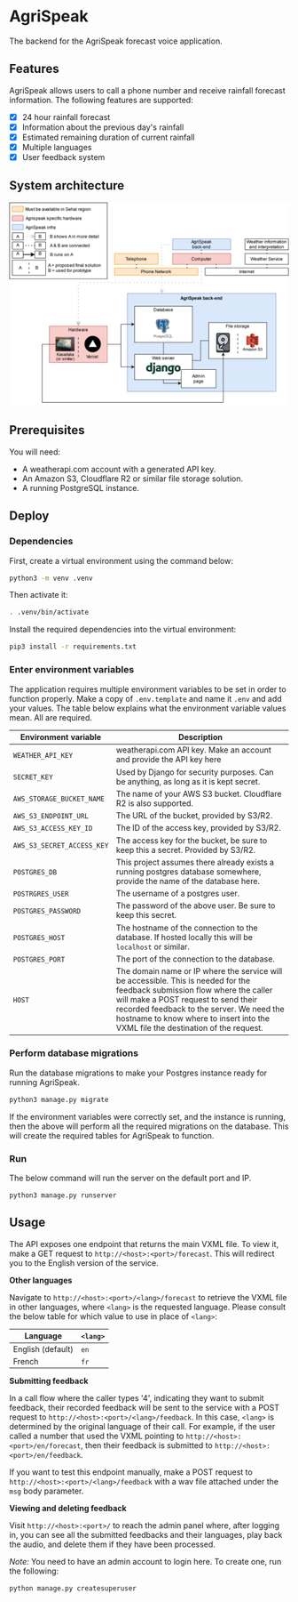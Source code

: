 # AgriSpeak

The backend for the AgriSpeak forecast voice application.

## Features

AgriSpeak allows users to call a phone number and receive rainfall forecast information. The following features are supported:
- [x] 24 hour rainfall forecast
- [x] Information about the previous day's rainfall 
- [x] Estimated remaining duration of current rainfall
- [x] Multiple languages
- [x] User feedback system

## System architecture

![](./infra.svg)

## Prerequisites

You will need:
- A weatherapi.com account with a generated API key.
- An Amazon S3, Cloudflare R2 or similar file storage solution.
- A running PostgreSQL instance.

## Deploy

### Dependencies

First, create a virtual environment using the command below:

```sh
python3 -m venv .venv
```

Then activate it:

```sh
. .venv/bin/activate
```

Install the required dependencies into the virtual environment:

```sh
pip3 install -r requirements.txt
```

### Enter environment variables

The application requires multiple environment variables to be set in order to function properly. Make a copy of `.env.template` and name it `.env` and add your values.
The table below explains what the environment variable values mean. All are required.

|Environment variable|Description|
|--------------------|-----------|
| `WEATHER_API_KEY`           | weatherapi.com API key. Make an account and provide the API key here |
| `SECRET_KEY`                | Used by Django for security purposes. Can be anything, as long as it is kept secret. |
| `AWS_STORAGE_BUCKET_NAME`   | The name of your AWS S3 bucket. Cloudflare R2 is also supported. |
| `AWS_S3_ENDPOINT_URL`       | The URL of the bucket, provided by S3/R2. |
| `AWS_S3_ACCESS_KEY_ID`      |  The ID of the access key, provided by S3/R2. |
| `AWS_S3_SECRET_ACCESS_KEY`  | The access key for the bucket, be sure to keep this a secret. Provided by S3/R2. |
| `POSTGRES_DB`               | This project assumes there already exists a running postgres database somewhere, provide the name of the database here. |
| `POSTRGRES_USER`            | The username of a postgres user. |
| `POSTGRES_PASSWORD`         | The password of the above user. Be sure to keep this secret. |
| `POSTGRES_HOST`             | The hostname of the connection to the database. If hosted locally this will be `localhost` or similar. |
| `POSTGRES_PORT`             | The port of the connection to the database. |
| `HOST`                      | The domain name or IP where the service will be accessible. This is needed for the feedback submission flow where the caller will make a POST request to send their recorded feedback to the server. We need the hostname to know where to insert into the VXML file the destination of the request. |

### Perform database migrations

Run the database migrations to make your Postgres instance ready for running AgriSpeak.

```sh
python3 manage.py migrate
```

If the environment variables were correctly set, and the instance is running, then the above will perform all the required migrations on the database.
This will create the required tables for AgriSpeak to function.

### Run

The below command will run the server on the default port and IP.

```
python3 manage.py runserver
```

## Usage

The API exposes one endpoint that returns the main VXML file. To view it, make a GET request to `http://<host>:<port>/forecast`. This will redirect you to the English version of the service. 

**Other languages**

Navigate to `http://<host>:<port>/<lang>/forecast` to retrieve the VXML file in other languages, where `<lang>` is the requested language. Please consult the below table for which value to use in place of `<lang>`:

|Language|`<lang>`|
|--------|--------|
|English (default)|`en`|
|French|`fr`|

**Submitting feedback**

In a call flow where the caller types '4', indicating they want to submit feedback, their recorded feedback will be sent to the service with a POST request to `http://<host>:<port>/<lang>/feedback`. In this case, `<lang>` is determined by the original language of their call. For example, if the user called a number that used the VXML pointing to `http://<host>:<port>/en/forecast`, then their feedback is submitted to `http://<host>:<port>/en/feedback`.

If you want to test this endpoint manually, make a POST request to `http://<host>:<port>/<lang>/feedback` with a wav file attached under the `msg` body parameter.

**Viewing and deleting feedback**

Visit `http://<host>:<port>/` to reach the admin panel where, after logging in, you can see all the submitted feedbacks and their languages, play back the audio, and delete them if they have been processed.

*Note:* You need to have an admin account to login here. To create one, run the following:

```sh
python manage.py createsuperuser
```
